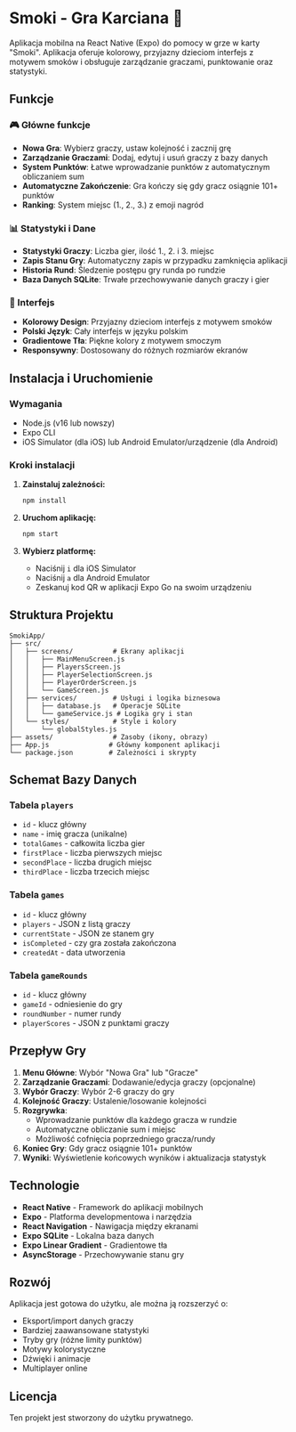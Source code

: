 # Smoki - Gra Karciana 🐉

Aplikacja mobilna na React Native (Expo) do pomocy w grze w karty "Smoki". Aplikacja oferuje kolorowy, przyjazny dzieciom interfejs z motywem smoków i obsługuje zarządzanie graczami, punktowanie oraz statystyki.

## Funkcje

### 🎮 Główne funkcje
- **Nowa Gra**: Wybierz graczy, ustaw kolejność i zacznij grę
- **Zarządzanie Graczami**: Dodaj, edytuj i usuń graczy z bazy danych
- **System Punktów**: Łatwe wprowadzanie punktów z automatycznym obliczaniem sum
- **Automatyczne Zakończenie**: Gra kończy się gdy gracz osiągnie 101+ punktów
- **Ranking**: System miejsc (1., 2., 3.) z emoji nagród

### 📊 Statystyki i Dane
- **Statystyki Graczy**: Liczba gier, ilość 1., 2. i 3. miejsc
- **Zapis Stanu Gry**: Automatyczny zapis w przypadku zamknięcia aplikacji
- **Historia Rund**: Śledzenie postępu gry runda po rundzie
- **Baza Danych SQLite**: Trwałe przechowywanie danych graczy i gier

### 🎨 Interfejs
- **Kolorowy Design**: Przyjazny dzieciom interfejs z motywem smoków
- **Polski Język**: Cały interfejs w języku polskim
- **Gradientowe Tła**: Piękne kolory z motywem smoczym
- **Responsywny**: Dostosowany do różnych rozmiarów ekranów

## Instalacja i Uruchomienie

### Wymagania
- Node.js (v16 lub nowszy)
- Expo CLI
- iOS Simulator (dla iOS) lub Android Emulator/urządzenie (dla Android)

### Kroki instalacji

1. **Zainstaluj zależności:**
   ```bash
   npm install
   ```

2. **Uruchom aplikację:**
   ```bash
   npm start
   ```

3. **Wybierz platformę:**
   - Naciśnij `i` dla iOS Simulator
   - Naciśnij `a` dla Android Emulator
   - Zeskanuj kod QR w aplikacji Expo Go na swoim urządzeniu

## Struktura Projektu

```
SmokiApp/
├── src/
│   ├── screens/          # Ekrany aplikacji
│   │   ├── MainMenuScreen.js
│   │   ├── PlayersScreen.js
│   │   ├── PlayerSelectionScreen.js
│   │   ├── PlayerOrderScreen.js
│   │   └── GameScreen.js
│   ├── services/         # Usługi i logika biznesowa
│   │   ├── database.js   # Operacje SQLite
│   │   └── gameService.js # Logika gry i stan
│   └── styles/           # Style i kolory
│       └── globalStyles.js
├── assets/               # Zasoby (ikony, obrazy)
├── App.js               # Główny komponent aplikacji
└── package.json         # Zależności i skrypty
```

## Schemat Bazy Danych

### Tabela `players`
- `id` - klucz główny
- `name` - imię gracza (unikalne)
- `totalGames` - całkowita liczba gier
- `firstPlace` - liczba pierwszych miejsc
- `secondPlace` - liczba drugich miejsc  
- `thirdPlace` - liczba trzecich miejsc

### Tabela `games`
- `id` - klucz główny
- `players` - JSON z listą graczy
- `currentState` - JSON ze stanem gry
- `isCompleted` - czy gra została zakończona
- `createdAt` - data utworzenia

### Tabela `gameRounds`
- `id` - klucz główny
- `gameId` - odniesienie do gry
- `roundNumber` - numer rundy
- `playerScores` - JSON z punktami graczy

## Przepływ Gry

1. **Menu Główne**: Wybór "Nowa Gra" lub "Gracze"
2. **Zarządzanie Graczami**: Dodawanie/edycja graczy (opcjonalne)
3. **Wybór Graczy**: Wybór 2-6 graczy do gry
4. **Kolejność Graczy**: Ustalenie/losowanie kolejności
5. **Rozgrywka**: 
   - Wprowadzanie punktów dla każdego gracza w rundzie
   - Automatyczne obliczanie sum i miejsc
   - Możliwość cofnięcia poprzedniego gracza/rundy
6. **Koniec Gry**: Gdy gracz osiągnie 101+ punktów
7. **Wyniki**: Wyświetlenie końcowych wyników i aktualizacja statystyk

## Technologie

- **React Native** - Framework do aplikacji mobilnych
- **Expo** - Platforma developmentowa i narzędzia
- **React Navigation** - Nawigacja między ekranami
- **Expo SQLite** - Lokalna baza danych
- **Expo Linear Gradient** - Gradientowe tła
- **AsyncStorage** - Przechowywanie stanu gry

## Rozwój

Aplikacja jest gotowa do użytku, ale można ją rozszerzyć o:
- Eksport/import danych graczy
- Bardziej zaawansowane statystyki
- Tryby gry (różne limity punktów)
- Motywy kolorystyczne
- Dźwięki i animacje
- Multiplayer online

## Licencja

Ten projekt jest stworzony do użytku prywatnego.
